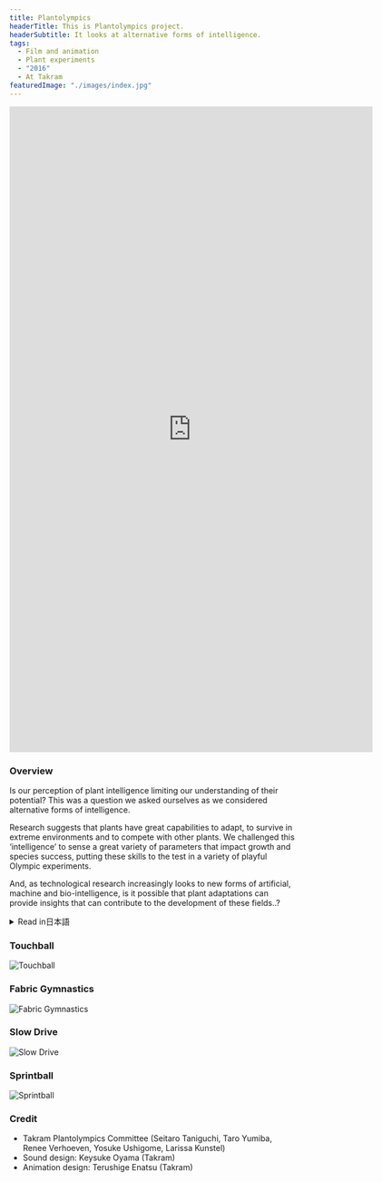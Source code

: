 ```yaml
---
title: Plantolympics
headerTitle: This is Plantolympics project.
headerSubtitle: It looks at alternative forms of intelligence.
tags:
  - Film and animation
  - Plant experiments
  - "2016"
  - At Takram
featuredImage: "./images/index.jpg"
---
```


<iframe src="https://player.vimeo.com/video/197917706?color=ffffff" width="640" height="1138" frameborder="0" webkitallowfullscreen mozallowfullscreen allowfullscreen></iframe>

### Overview

Is our perception of plant intelligence limiting our understanding of their potential? This was a question we asked ourselves as we considered alternative forms of intelligence.

Research suggests that plants have great capabilities to adapt, to survive in extreme environments and to compete with other plants. We challenged this ‘intelligence’ to sense a great variety of parameters that impact growth and species success, putting these skills to the test in a variety of playful Olympic experiments.

And, as technological research increasingly looks to new forms of artificial, machine and bio-intelligence, is it possible that plant adaptations can provide insights that can contribute to the development of these fields..?

<div class="ja">
<details>
<summary>Read in日本語</summary>

植物に対して私達が普段持っている認識が、彼らの知られざる知性を理解する妨げになってはいないだろうか？ -- この問いから始まったPlantolympicsは、まだ見ぬ知性のあり方を模索するプロジェクトである。

とある研究によれば、植物は極限環境においても、様々な情報を収集しながら適応・生存・競争することができるという。成長し繁殖するために植物が持つこの「知性」への挑戦と表敬の舞台として、彼らのためのオリンピック競技が作り出された。

テクノロジーによる知性が実現されつつある現在において、植物的な知性はどんな洞察をもたらしてくれるのだろうか？

</details>
</div>

### Touchball

![Touchball](./images/plant-touchball.gif)

### Fabric Gymnastics

![Fabric Gymnastics](./images/plant-fabric.gif)

### Slow Drive

![Slow Drive](./images/plant-slowdrive.gif)

### Sprintball

![Sprintball](./images/plant-sprint.gif)

### Credit

* Takram Plantolympics Committee (Seitaro Taniguchi, Taro Yumiba, Renee Verhoeven, Yosuke Ushigome, Larissa Kunstel)
* Sound design: Keysuke Oyama (Takram)
* Animation design: Terushige Enatsu (Takram)
